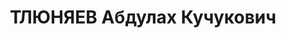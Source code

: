 ---
title: ТЛЮНЯЕВ Абдулах Кучукович
description: "Род. в 1902, Черкесская АО, с. Аливердуковская. \n  Приговор: выездная\
  \ сессия ВК ВС СССР, 24.12.1937 – ВМН. Расстрелян 24.12.1937"
---
